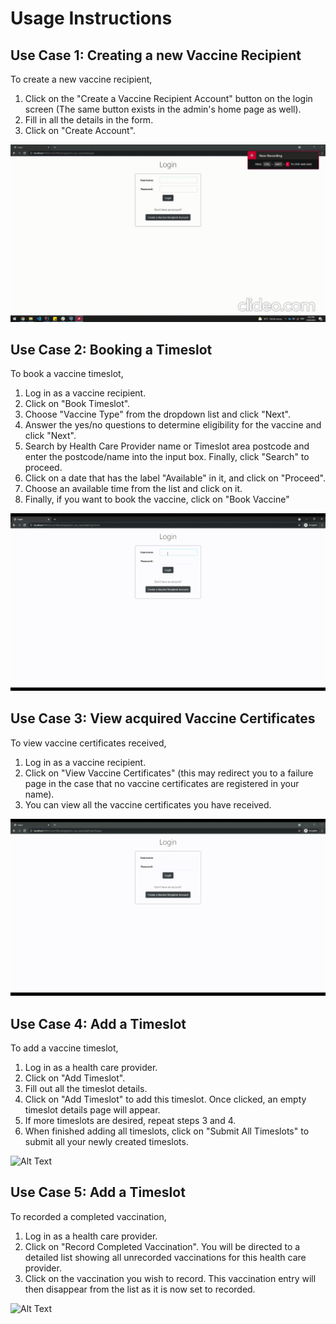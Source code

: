 # Usage Instructions #

## Use Case 1: Creating a new Vaccine Recipient ##
To create a new vaccine recipient,
1. Click on the "Create a Vaccine Recipient Account" button on the login screen (The same button exists in the admin's home page as well).
2. Fill in all the details in the form.
3. Click on "Create Account".

![Alt Text](resources/create_new_vr_account.gif)


## Use Case 2: Booking a Timeslot ##
To book a vaccine timeslot,
1. Log in as a vaccine recipient.
2. Click on "Book Timeslot".
3. Choose "Vaccine Type" from the dropdown list and click "Next".
4. Answer the yes/no questions to determine eligibility for the vaccine and click "Next".
5. Search by Health Care Provider name or Timeslot area postcode and enter the postcode/name into the input box. Finally, click "Search" to proceed.
6. Click on a date that has the label "Available" in it, and click on "Proceed".
7. Choose an available time from the list and click on it.
8. Finally, if you want to book the vaccine, click on "Book Vaccine"

![Alt Text](resources/book_timeslot.gif)


## Use Case 3: View acquired Vaccine Certificates ##
To view vaccine certificates received,
1. Log in as a vaccine recipient.
2. Click on "View Vaccine Certificates" (this may redirect you to a failure page in the case that no vaccine certificates are registered in your name).
3. You can view all the vaccine certificates you have received.

![Alt Text](resources/view_vaccine_certificates.gif)

## Use Case 4: Add a Timeslot ##
To add a vaccine timeslot,
1. Log in as a health care provider.
2. Click on "Add Timeslot".
3. Fill out all the timeslot details.
4. Click on "Add Timeslot" to add this timeslot. Once clicked, an empty timeslot details page will appear.
5. If more timeslots are desired, repeat steps 3 and 4.
6. When finished adding all timeslots, click on "Submit All Timeslots" to submit all your newly created timeslots.

![Alt Text](resources/add_timeslot.gif)

## Use Case 5: Add a Timeslot ##
To recorded a completed vaccination,
1. Log in as a health care provider.
2. Click on "Record Completed Vaccination". You will be directed to a detailed list showing all unrecorded vaccinations for this health care provider.
3. Click on the vaccination you wish to record. This vaccination entry will then disappear from the list as it is now set to recorded.

![Alt Text](resources/record_completed_vaccination.gif)